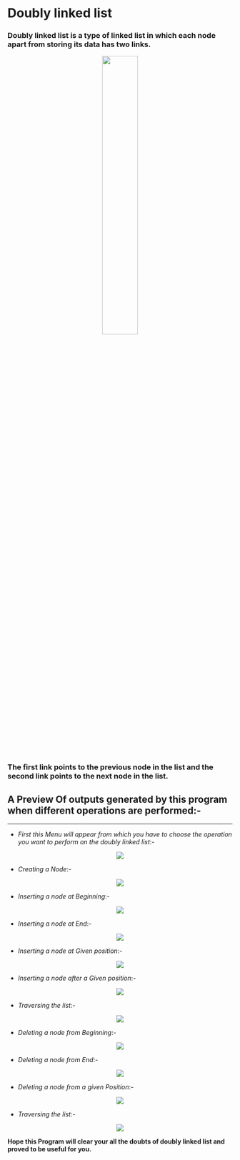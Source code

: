 # Doubly linked list
### Doubly linked list is a type of linked list in which each node apart from storing its data has two links.
<p align="center">
     <img src="https://user-images.githubusercontent.com/68437129/110741061-10798900-825a-11eb-81c5-d99c9c3c7654.png" height="40%" width="40%">
</p>

### The first link points to the previous node in the list and the second link points to the next node in the list.
## A Preview Of outputs generated by this program when different operations are performed:-
---------------------------
- *First this Menu will appear from which you have to choose the operation you want to perform on the doubly linked list*:-
<p align="center">
  <img src="https://user-images.githubusercontent.com/68437129/110742681-ce9e1200-825c-11eb-9d50-804e73f542ec.jpg"></p>

- *Creating a Node*:-
<p align="center">
  <img src="https://user-images.githubusercontent.com/68437129/110743538-330da100-825e-11eb-8117-b8aafe839c1c.jpg"></p>

- *Inserting a node at Beginning*:-
<p align="center">
  <img src="https://user-images.githubusercontent.com/68437129/110744266-64d33780-825f-11eb-9db9-c3e19a9704d5.jpg"></p>

- *Inserting a node at End*:-
<p align="center">
  <img src="https://user-images.githubusercontent.com/68437129/110745335-145cd980-8261-11eb-983d-9fff3e3c1ada.jpg"></p>

- *Inserting a node at Given position*:-
<p align="center">
  <img src="https://user-images.githubusercontent.com/68437129/110749113-ab786000-8266-11eb-841c-e3fd9258a11f.jpg"></p>

- *Inserting a node after a Given position*:-
<p align="center">
  <img src="https://user-images.githubusercontent.com/68437129/110749240-df538580-8266-11eb-9887-1e5451450c3b.jpg"></p>

- *Traversing the list*:-
<p align="center">
  <img src="https://user-images.githubusercontent.com/68437129/110749298-ff834480-8266-11eb-87f5-934f97b2b3b1.jpg"></p>

- *Deleting a node from Beginning*:-
<p align="center">
  <img src="https://user-images.githubusercontent.com/68437129/110749546-440ee000-8267-11eb-89cb-ae043a58ac24.jpg"></p>

- *Deleting a node from End*:-
<p align="center">
  <img src="https://user-images.githubusercontent.com/68437129/110749617-5e48be00-8267-11eb-9091-b32b9fdb88a3.jpg"></p>

- *Deleting a node from a given Position*:-
<p align="center">
  <img src="https://user-images.githubusercontent.com/68437129/110749699-7a4c5f80-8267-11eb-8b2f-33010caf928e.jpg"></p>

- *Traversing the list*:-
<p align="center">
  <img src="https://user-images.githubusercontent.com/68437129/110749865-aa93fe00-8267-11eb-92a7-459c4b5a5968.jpg"></p>

**Hope this Program will clear your all the doubts of doubly linked list and proved to be useful for you.**

